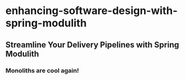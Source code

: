 # enhancing-software-design-with-spring-modulith
## Streamline Your Delivery Pipelines with Spring Modulith
### Monoliths are cool again!
